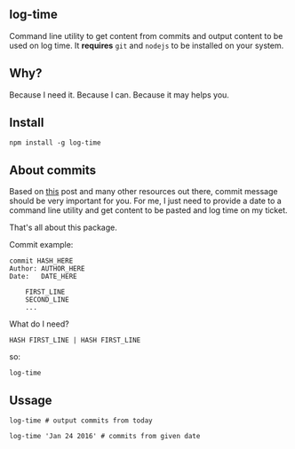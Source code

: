 ## log-time

Command line utility to get content from commits and output content to be used on log time. It **requires** `git` and `nodejs` to be installed on your system.

## Why?

Because I need it. Because I can. Because it may helps you.

## Install

```
npm install -g log-time
```

## About commits

Based on [this](http://tbaggery.com/2008/04/19/a-note-about-git-commit-messages.html) post and many other resources out there, commit message should be very important for you.
For me, I just need to provide a date to a command line utility and get content to be pasted and log time on my ticket.

That's all about this package.

Commit example:

```
commit HASH_HERE
Author: AUTHOR_HERE
Date:   DATE_HERE

    FIRST_LINE
    SECOND_LINE
    ...
```

What do I need?

```
HASH FIRST_LINE | HASH FIRST_LINE
```

so:

```
log-time
```

## Ussage

```
log-time # output commits from today
```

```
log-time 'Jan 24 2016' # commits from given date
```